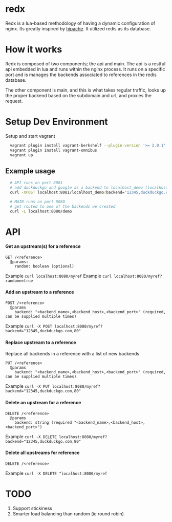 redx
======

Redx is a lua-based methodology of having a dynamic configuration of nginx. Its greatly inspired by [hipache](https://github.com/samalba/hipache-nginx). It utilized redis as its database.

How it works
============

Redx is composed of two components; the api and main. The api is a restful api embedded in lua and runs within the nginx process. It runs on a specific port and is manages the backends associated to references in the redis database.

The other component is main, and this is what takes regular traffic, looks up the proper backend based on the subdomain and url, and proxies the request.

Setup Dev Environment
=====================

Setup and start vagrant

```bash
  vagrant plugin install vagrant-berkshelf --plugin-version '>= 2.0.1'
  vagrant plugin install vagrant-omnibus
  vagrant up
```

## Example usage

```bash
  # API runs on port 8081
  # add duckduckgo and google as a backend to localhost_demo (localhost => account_name, demo => app_name)
  curl -XPOST localhost:8081/localhost_demo?backend="12345,duckduckgo.com,80"\&backend="4444,google.com,80"

  # MAIN runs on port 8080
  # get routed to one of the backends we created
  curl -L localhost:8080/demo
```

API
===

#### Get an upstream(s) for a reference

```
GET /<reference>
  @params:
    random: boolean (optional)
```

Example `curl localhost:8080/myref`
Example `curl localhost:8080/myref?randome=true`

#### Add an upstream to a reference

```
POST /<reference>
  @params
    backend: "<backend_name>,<backend_host>,<backend_port>" (required, can be supplied multiple times)
```

Example `curl -X POST localhost:8080/myref?backend="12345,duckduckgo.com,80"`

#### Replace upstream to a reference

Replace all backends in a reference with a list of new backends

```
PUT /<reference>
  @params
    backend: "<backend_name>,<backend_host>,<backend_port>" (required, can be supplied multiple times)
```

Example `curl -X PUT localhost:8080/myref?backend="12345,duckduckgo.com,80"`

#### Delete an upstream for a reference

```
DELETE /<reference>
  @params
    backend: string (required "<backend_name>,<backend_host>,<backend_port>")
```

Example `curl -X DELETE localhost:8080/myref?backend="12345,duckduckgo.com,80"`

#### Delete all upstreams for reference

```
DELETE /<reference>
```

Example `curl -X DELETE "localhost:8080/myref`


TODO
====

1. Support stickiness
2. Smarter load balancing than random (ie round robin)
